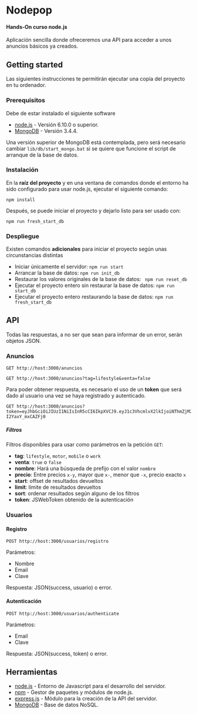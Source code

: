 # Nodepop
#### Hands-On curso node.js

Aplicación sencilla donde ofreceremos una API para acceder a unos anuncios básicos ya creados.

## Getting started
Las siguientes instrucciones te permitirán ejecutar una copia del proyecto en tu ordenador.

### Prerequisitos
Debe de estar instalado el siguiente software
* [node.js](https://nodejs.org/en/) - Versión 6.10.0 o superior.
* [MongoDB](https://www.mongodb.com/download-center?jmp=nav#community) - Versión 3.4.4.

Una versión superior de MongoDB está contemplada, pero será necesario cambiar ```lib/db/start_mongo.bat``` si se quiere que funcione el script de arranque de la base de datos.

### Instalación
En la **raíz del proyecto** y en una ventana de comandos donde el entorno ha sido configurado para usar node.js, ejecutar el siguiente comando:
```
npm install
```
Después, se puede iniciar el proyecto y dejarlo listo para ser usado con:
```
npm run fresh_start_db
```

### Despliegue
Existen comandos **adicionales** para iniciar el proyecto según unas circunstancias distintas

* Iniciar únicamente el servidor: ``` npm run start ```
* Arrancar la base de datos: ```npm run init_db```
* Restaurar los valores originales de la base de datos: ``` npm run reset_db```
* Ejecutar el proyecto entero sin restaurar la base de datos: ```npm run start_db```
* Ejecutar el proyecto entero restaurando la base de datos: ```npm run fresh_start_db```

## API
Todas las respuestas, a no ser que sean para informar de un error, serán objetos JSON.

### Anuncios
```
GET http://host:3000/anuncios
```
```
GET http://host:3000/anuncios?tag=lifestyle&venta=false
```
Para poder obtener respuesta, es necesario el uso de un **token** que será dado al usuario una vez se haya registrado y autenticado.
```
GET http://host:3000/anuncios?token=eyJhbGciOiJIUzI1NiIsInR5cCI6IkpXVCJ9.eyJ1c3VhcmlvX2lkIjoiNThmZjM23jAyNzE1YjBxZDU0ZWExMDdjIiwiaWF0IjoxNDkzMTowOTAwLCJleHAiOjE0OTMyOTM3MDB9.Wa4CARJl7J4LRjnXUHkQ9JGwHxw-I2YaxY_mxCAZFj0
```
##### Filtros
Filtros disponibles para usar como parámetros en la petición ```GET```:
* **tag**: ```lifestyle```, ```motor```, ```mobile``` o ```work```
* **venta**: ```true``` o ```false```
* **nombre**: Hará una búsqueda de prefijo con el valor ```nombre```
* **precio**: Entre precios ```x-y```, mayor que ```x-```, menor que ```-x```, precio exacto ```x```
* **start**: offset de resultados devueltos
* **limit**: límite de resultados devueltos
* **sort**: ordenar resultados según alguno de los filtros
* **token**: JSWebToken obtenido de la autenticación

### Usuarios
#### Registro
```
POST http://host:3000/usuarios/registro
```
Parámetros:
* Nombre
* Email
* Clave

Respuesta: JSON(success, usuario) o error.

#### Autenticación
```
POST http://host:3000/usuarios/authenticate
```
Parámetros:
* Email
* Clave

Respuesta: JSON(success, token) o error.


## Herramientas
* [node.js](https://nodejs.org/es/) - Entorno de Javascript para el desarrollo del servidor.
* [npm](https://www.npmjs.com/) - Gestor de paquetes y módulos de node.js.
* [express.js](http://expressjs.com/es/) - Módulo para la creación de la API del servidor.
* [MongoDB](https://www.mongodb.com/es) - Base de datos NoSQL.